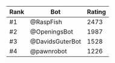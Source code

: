 Rank|Bot|Rating
---|---|---
#1|@RaspFish|2473
#2|@OpeningsBot|1987
#3|@DavidsGuterBot|1528
#4|@pawnrobot|1226
